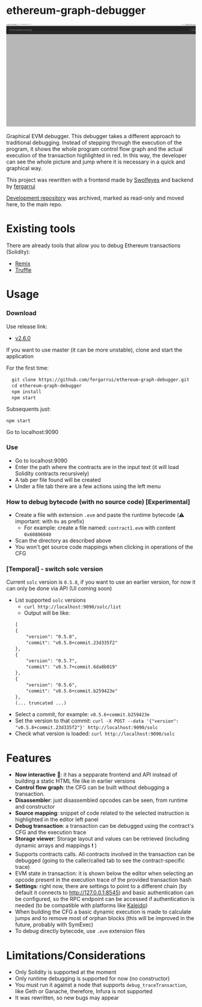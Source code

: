# ethereum-graph-debugger

![EGD Demo GIF](./egd_demo_gif.gif)

Graphical EVM debugger. This debugger takes a different approach to traditional debugging. Instead of stepping through the execution of the program, it shows the whole program control flow graph and the actual execution of the transaction highlighted in red. In this way, the developer can see the whole picture and jump where it is necessary in a quick and graphical way.

This project was rewritten with a frontend made by [Swolfeyes](https://github.com/Swolfeyes) and backend by [fergarrui](https://github.com/fergarrui)

[Development repository](https://github.com/fergarrui/ethereum-graph-debugger-ts) was archived, marked as read-only and moved here, to the main repo.

# Existing tools
There are already tools that allow you to debug Ethereum transactions (Solidity):

* [Remix](https://remix.ethereum.org)
* [Truffle](http://truffleframework.com)

# Usage

### Download

Use release link:

  * [v2.6.0](https://github.com/fergarrui/ethereum-graph-debugger/releases/tag/v2.6.0)

If you want to use master (it can be more unstable), clone and start the application

For the first time:
```
  git clone https://github.com/fergarrui/ethereum-graph-debugger.git
  cd ethereum-graph-debugger
  npm install
  npm start
```
Subsequents just:

```
npm start
```

Go to localhost:9090

### Use

  * Go to localhost:9090
  * Enter the path where the contracts are in the input text (it will load Solidity contracts recursively)
  * A tab per file found will be created
  * Under a file tab there are a few actions using the left menu

### How to debug bytecode (with no source code) [Experimental]

  * Create a file with extension `.evm` and paste the runtime bytecode (:warning: important: with `0x` as prefix)
    * For example: create a file named: `contract1.evm` with content `0x60806040`
  * Scan the directory as described above
  * You won't get source code mappings when clicking in operations of the CFG

### [Temporal] - switch solc version

Current `solc` version is `0.5.8`, if you want to use an earlier version, for now it can only be done via API (UI coming soon)

  * List supported `solc` versions
    * `curl http://localhost:9090/solc/list`
    * Output will be like: 
    ```
    [
    {
        "version": "0.5.8",
        "commit": "v0.5.8+commit.23d335f2"
    },
    {
        "version": "0.5.7",
        "commit": "v0.5.7+commit.6da8b019"
    },
    {
        "version": "0.5.6",
        "commit": "v0.5.6+commit.b259423e"
    },
    (... truncated ...)
    ```
  * Select a commit, for example: `v0.5.6+commit.b259423e`
  * Set the version to that commit: `curl -X POST --data '{"version": "v0.5.8+commit.23d335f2"}' http://localhost:9090/solc`
  * Check what version is loaded: `curl http://localhost:9090/solc`

# Features

  * **Now interactive** :star2:: it has a sepparate frontend and API instead of building a static HTML file like in earlier versions
  * **Control flow graph**: the CFG can be built without debugging a transaction.
  * **Disassembler**: just disassembled opcodes can be seen, from runtime and constructor
  * **Source mapping**: snippet of code related to the selected instruction is highlighted in the editor left panel
  * **Debug transaction**: a transaction can be debugged using the contract's CFG and the execution trace
  * **Storage viewer**: Storage layout and values can be retrieved (including dynamic arrays and mappings :exclamation: )
  * Supports contracts calls. All contracts involved in the transaction can be debugged (going to the caller/called tab to see the contract-specific trace)
  * EVM state in transaction: it is shown below the editor when selecting an opcode present in the execution trace of the provided transaction hash
  * **Settings**: right now, there are settings to point to a different chain (by default it connects to http://127.0.0.1:8545) and basic authentication can be configured, so the RPC endpoint can be accessed if authentication is needed (to be compatible with platforms like [Kaleido](http://kaleido.io))
  * When building the CFG a basic dynamic execution is made to calculate jumps and to remove most of orphan blocks (this will be improved in the future, probably with SymExec)
  * To debug directly bytecode, use `.evm` extension files

# Limitations/Considerations

  * Only Solidity is supported at the moment
  * Only runtime debugging is supported for now (no constructor)
  * You must run it against a node that supports `debug_traceTransaction`, like Geth or Ganache, therefore, Infura is not supported
  * It was rewritten, so new bugs may appear
